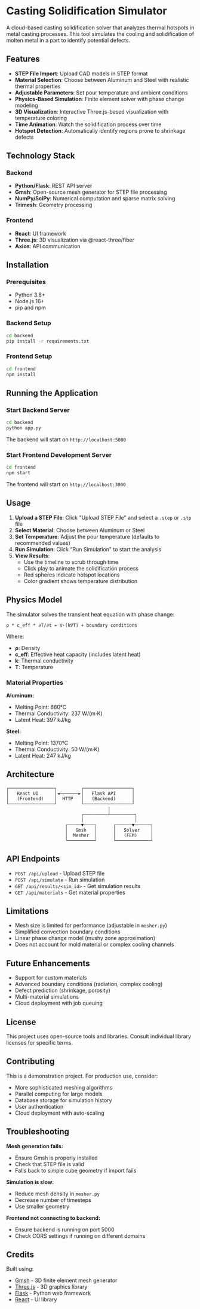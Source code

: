 # Casting Solidification Simulator

A cloud-based casting solidification solver that analyzes thermal hotspots in metal casting processes. This tool simulates the cooling and solidification of molten metal in a part to identify potential defects.

## Features

- **STEP File Import**: Upload CAD models in STEP format
- **Material Selection**: Choose between Aluminum and Steel with realistic thermal properties
- **Adjustable Parameters**: Set pour temperature and ambient conditions
- **Physics-Based Simulation**: Finite element solver with phase change modeling
- **3D Visualization**: Interactive Three.js-based visualization with temperature coloring
- **Time Animation**: Watch the solidification process over time
- **Hotspot Detection**: Automatically identify regions prone to shrinkage defects

## Technology Stack

### Backend
- **Python/Flask**: REST API server
- **Gmsh**: Open-source mesh generator for STEP file processing
- **NumPy/SciPy**: Numerical computation and sparse matrix solving
- **Trimesh**: Geometry processing

### Frontend
- **React**: UI framework
- **Three.js**: 3D visualization via @react-three/fiber
- **Axios**: API communication

## Installation

### Prerequisites
- Python 3.8+ 
- Node.js 16+
- pip and npm

### Backend Setup

```bash
cd backend
pip install -r requirements.txt
```

### Frontend Setup

```bash
cd frontend
npm install
```

## Running the Application

### Start Backend Server

```bash
cd backend
python app.py
```

The backend will start on `http://localhost:5000`

### Start Frontend Development Server

```bash
cd frontend
npm start
```

The frontend will start on `http://localhost:3000`

## Usage

1. **Upload a STEP File**: Click "Upload STEP File" and select a `.step` or `.stp` file
2. **Select Material**: Choose between Aluminum or Steel
3. **Set Temperature**: Adjust the pour temperature (defaults to recommended values)
4. **Run Simulation**: Click "Run Simulation" to start the analysis
5. **View Results**: 
   - Use the timeline to scrub through time
   - Click play to animate the solidification process
   - Red spheres indicate hotspot locations
   - Color gradient shows temperature distribution

## Physics Model

The simulator solves the transient heat equation with phase change:

```
ρ * c_eff * ∂T/∂t = ∇·(k∇T) + boundary conditions
```

Where:
- **ρ**: Density
- **c_eff**: Effective heat capacity (includes latent heat)
- **k**: Thermal conductivity
- **T**: Temperature

### Material Properties

**Aluminum:**
- Melting Point: 660°C
- Thermal Conductivity: 237 W/(m·K)
- Latent Heat: 397 kJ/kg

**Steel:**
- Melting Point: 1370°C
- Thermal Conductivity: 50 W/(m·K)
- Latent Heat: 247 kJ/kg

## Architecture

```
┌─────────────────┐         ┌──────────────────┐
│   React UI      │◄───────►│   Flask API      │
│   (Frontend)    │  HTTP   │   (Backend)      │
└─────────────────┘         └──────────────────┘
                                      │
                            ┌─────────┴─────────┐
                            │                   │
                      ┌─────▼────┐      ┌──────▼──────┐
                      │   Gmsh   │      │   Solver    │
                      │  Mesher  │      │   (FEM)     │
                      └──────────┘      └─────────────┘
```

## API Endpoints

- `POST /api/upload` - Upload STEP file
- `POST /api/simulate` - Run simulation
- `GET /api/results/<sim_id>` - Get simulation results
- `GET /api/materials` - Get material properties

## Limitations

- Mesh size is limited for performance (adjustable in `mesher.py`)
- Simplified convection boundary conditions
- Linear phase change model (mushy zone approximation)
- Does not account for mold material or complex cooling channels

## Future Enhancements

- Support for custom materials
- Advanced boundary conditions (radiation, complex cooling)
- Defect prediction (shrinkage, porosity)
- Multi-material simulations
- Cloud deployment with job queuing

## License

This project uses open-source tools and libraries. Consult individual library licenses for specific terms.

## Contributing

This is a demonstration project. For production use, consider:
- More sophisticated meshing algorithms
- Parallel computing for large models
- Database storage for simulation history
- User authentication
- Cloud deployment with auto-scaling

## Troubleshooting

**Mesh generation fails:**
- Ensure Gmsh is properly installed
- Check that STEP file is valid
- Falls back to simple cube geometry if import fails

**Simulation is slow:**
- Reduce mesh density in `mesher.py`
- Decrease number of timesteps
- Use smaller geometry

**Frontend not connecting to backend:**
- Ensure backend is running on port 5000
- Check CORS settings if running on different domains

## Credits

Built using:
- [Gmsh](https://gmsh.info/) - 3D finite element mesh generator
- [Three.js](https://threejs.org/) - 3D graphics library
- [Flask](https://flask.palletsprojects.com/) - Python web framework
- [React](https://react.dev/) - UI library

